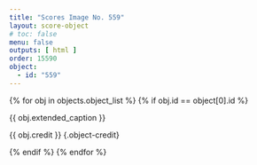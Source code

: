 ```yaml
---
title: "Scores Image No. 559"
layout: score-object
# toc: false
menu: false
outputs: [ html ]
order: 15590
object:
  - id: "559"
---
```


{% for obj in objects.object_list %}
{% if obj.id == object[0].id %}

{{ obj.extended_caption }}

{{ obj.credit }} {.object-credit}

{% endif %}
{% endfor %}
